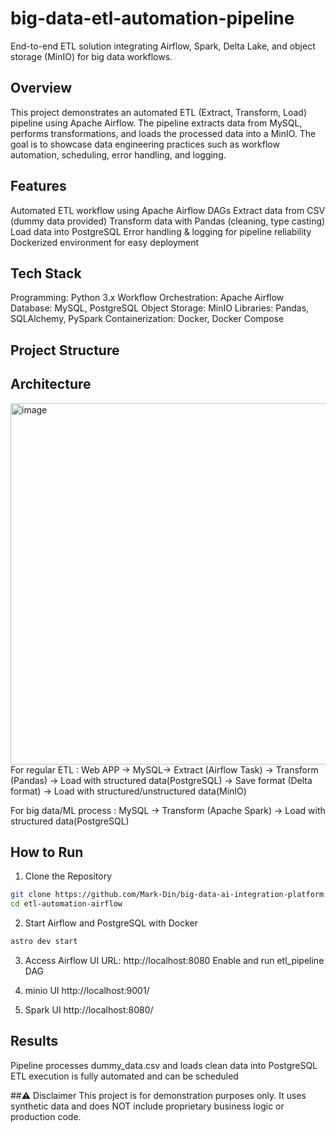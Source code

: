 # big-data-etl-automation-pipeline
End-to-end ETL solution integrating Airflow, Spark, Delta Lake, and object storage (MinIO) for big data workflows.

## Overview
This project demonstrates an automated ETL (Extract, Transform, Load) pipeline using Apache Airflow. The pipeline extracts data from MySQL, performs transformations, and loads the processed data into a MinIO.
The goal is to showcase data engineering practices such as workflow automation, scheduling, error handling, and logging.

## Features
Automated ETL workflow using Apache Airflow DAGs
Extract data from CSV (dummy data provided)
Transform data with Pandas (cleaning, type casting)
Load data into PostgreSQL
Error handling & logging for pipeline reliability
Dockerized environment for easy deployment

## Tech Stack
Programming: Python 3.x
Workflow Orchestration: Apache Airflow
Database: MySQL, PostgreSQL
Object Storage: MinIO
Libraries: Pandas, SQLAlchemy, PySpark
Containerization: Docker, Docker Compose

## Project Structure

## Architecture
<img width="970" height="578" alt="image" src="https://github.com/user-attachments/assets/4b14954d-9295-4ad2-afd0-817141f65f82" />
For regular ETL : Web APP → MySQL→ Extract (Airflow Task) → Transform (Pandas) → Load with structured data(PostgreSQL)
                                                          → Save format (Delta format) → Load with structured/unstructured data(MinIO)

For big data/ML process : MySQL → Transform (Apache Spark) → Load with structured data(PostgreSQL)

## How to Run
1. Clone the Repository
```bash
git clone https://github.com/Mark-Din/big-data-ai-integration-platform.git
cd etl-automation-airflow
```
2. Start Airflow and PostgreSQL with Docker
```bash
astro dev start
```
3. Access Airflow UI
URL: http://localhost:8080
Enable and run etl_pipeline DAG

4. minio UI
http://localhost:9001/
5. Spark UI
http://localhost:8080/

## Results
Pipeline processes dummy_data.csv and loads clean data into PostgreSQL
ETL execution is fully automated and can be scheduled

##⚠ Disclaimer
This project is for demonstration purposes only. It uses synthetic data and does NOT include proprietary business logic or production code.

